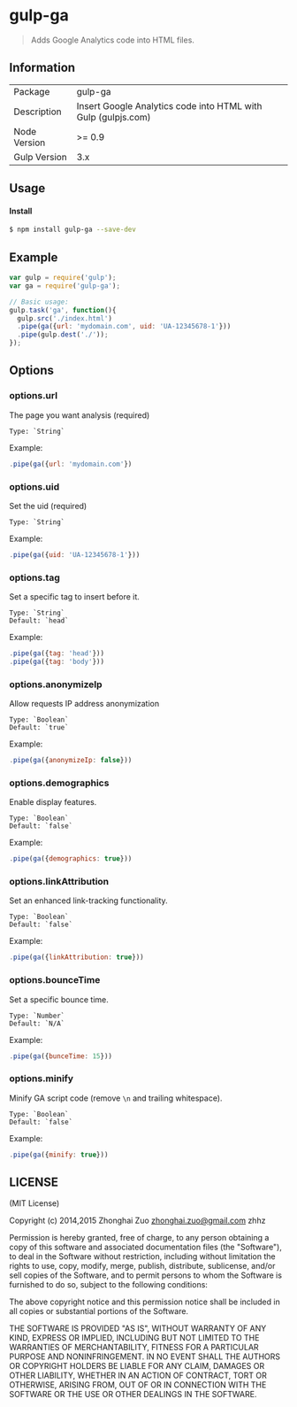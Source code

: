 # gulp-ga

> Adds Google Analytics code into HTML files.

## Information

<table>
<tr>
<td>Package</td><td>gulp-ga</td>
</tr>
<tr>
<td>Description</td>
<td>Insert Google Analytics code into HTML with Gulp (gulpjs.com)</td>
</tr>
<tr>
<td>Node Version</td>
<td>>= 0.9</td>
</tr>
<tr>
<td>Gulp Version</td>
<td>3.x</td>
</tr>
</table>

## Usage


#### Install

```bash
$ npm install gulp-ga --save-dev
```

## Example

```js
var gulp = require('gulp');
var ga = require('gulp-ga');

// Basic usage:
gulp.task('ga', function(){
  gulp.src('./index.html')
  .pipe(ga({url: 'mydomain.com', uid: 'UA-12345678-1'}))
  .pipe(gulp.dest('./'));
});

```

## Options
### options.url
The page you want analysis (required)

    Type: `String`

Example:

```js
.pipe(ga({url: 'mydomain.com'})
```

### options.uid
Set the uid (required)

    Type: `String`

Example:

```js
.pipe(ga({uid: 'UA-12345678-1'}))
```

### options.tag
Set a specific tag to insert before it.

    Type: `String`
    Default: `head`

Example:

```js
.pipe(ga({tag: 'head'}))
.pipe(ga({tag: 'body'}))
```

### options.anonymizeIp
Allow requests IP address anonymization

    Type: `Boolean`
    Default: `true`

Example:

```js
.pipe(ga({anonymizeIp: false}))
```


### options.demographics
Enable display features.

    Type: `Boolean`
    Default: `false`

Example:

```js
.pipe(ga({demographics: true}))
```

### options.linkAttribution
Set an enhanced link-tracking functionality.

    Type: `Boolean`
    Default: `false`

Example:

```js
.pipe(ga({linkAttribution: true}))
```

### options.bounceTime
Set a specific bounce time.

    Type: `Number`
    Default: `N/A`

Example:

```js
.pipe(ga({bunceTime: 15}))
```

### options.minify
Minify GA script code (remove `\n` and trailing whitespace).

    Type: `Boolean`
    Default: `false`

Example:

```js
.pipe(ga({minify: true}))
```

## LICENSE

(MIT License)

Copyright (c) 2014,2015 Zhonghai Zuo <zhonghai.zuo@gmail.com> zhhz

Permission is hereby granted, free of charge, to any person obtaining
a copy of this software and associated documentation files (the
"Software"), to deal in the Software without restriction, including
without limitation the rights to use, copy, modify, merge, publish,
distribute, sublicense, and/or sell copies of the Software, and to
permit persons to whom the Software is furnished to do so, subject to
the following conditions:

The above copyright notice and this permission notice shall be
included in all copies or substantial portions of the Software.

THE SOFTWARE IS PROVIDED "AS IS", WITHOUT WARRANTY OF ANY KIND,
EXPRESS OR IMPLIED, INCLUDING BUT NOT LIMITED TO THE WARRANTIES OF
MERCHANTABILITY, FITNESS FOR A PARTICULAR PURPOSE AND
NONINFRINGEMENT. IN NO EVENT SHALL THE AUTHORS OR COPYRIGHT HOLDERS BE
LIABLE FOR ANY CLAIM, DAMAGES OR OTHER LIABILITY, WHETHER IN AN ACTION
OF CONTRACT, TORT OR OTHERWISE, ARISING FROM, OUT OF OR IN CONNECTION
WITH THE SOFTWARE OR THE USE OR OTHER DEALINGS IN THE SOFTWARE.

